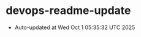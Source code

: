 # devops-readme-update
<!--START_SECTION:activity-->
- Auto-updated at Wed Oct  1 05:35:32 UTC 2025
<!--END_SECTION:activity-->
